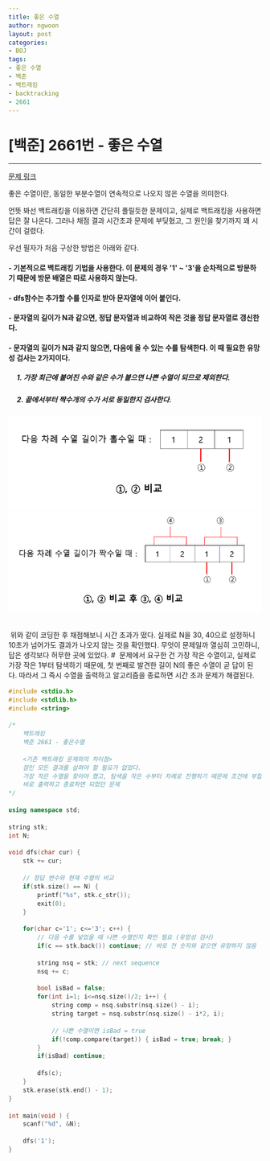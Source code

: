```yaml
---
title: 좋은 수열
author: ngwoon
layout: post
categories:
- BOJ
tags:
- 좋은 수열
- 백준
- 백트래킹
- backtracking
- 2661
---
```


# [백준] 2661번 - 좋은 수열
- - -

[문제 링크](https://www.acmicpc.net/problem/2661)

좋은 수열이란, 동일한 부분수열이 연속적으로 나오지 않은 수열을 의미한다.

언뜻 봐선 백트래킹을 이용하면 간단히 풀릴듯한 문제이고, 실제로 백트래킹을 사용하면 답은 잘 나온다. 그러나 채점 결과 시간초과 문제에 부딪혔고, 그 원인을 찾기까지 꽤 시간이 걸렸다.

우선 필자가 처음 구상한 방법은 아래와 같다.

#### - 기본적으로 백트래킹 기법을 사용한다. 이 문제의 경우 '1' ~ '3'을 순차적으로 방문하기 때문에 방문 배열은 따로 사용하지 않는다.
#### - dfs함수는 추가할 수를 인자로 받아 문자열에 이어 붙인다.
#### - 문자열의 길이가 N과 같으면, 정답 문자열과 비교하여 작은 것을 정답 문자열로 갱신한다.
#### - 문자열의 길이가 N과 같지 않으면, 다음에 올 수 있는 수를 탐색한다. 이 때 필요한 유망성 검사는 2가지이다.
##### &nbsp;&nbsp;&nbsp;&nbsp; 1. 가장 최근에 붙여진 수와 같은 수가 붙으면 나쁜 수열이 되므로 제외한다.
##### &nbsp;&nbsp;&nbsp;&nbsp; 2. 끝에서부터 짝수개의 수가 서로 동일한지 검사한다.
![VerifyOdd](/assets/images/post/boj/GoodSequence/GoodSeq_explainOdd.png)
![VerifyEven](/assets/images/post/boj/GoodSequence/GoodSeq_explainEven.png)

<br>
&nbsp;위와 같이 코딩한 후 채점해보니 시간 초과가 떴다. 실제로 N을 30, 40으로 설정하니 10초가 넘어가도 결과가 나오지 않는 것을 확인했다. 무엇이 문제일까 열심히 고민하니, 답은 생각보다 허무한 곳에 있었다.  
#
&nbsp;문제에서 요구한 건 가장 작은 수열이고, 실제로 가장 작은 1부터 탐색하기 때문에, 첫 번째로 발견한 길이 N의 좋은 수열이 곧 답이 된다. 따라서 그 즉시 수열을 출력하고 알고리즘을 종료하면 시간 초과 문제가 해결된다.

```cpp
#include <stdio.h>
#include <stdlib.h>
#include <string>

/*
    백트래킹
    백준 2661 - 좋은수열

    <기존 백트래킹 문제와의 차이점>
    참인 모든 결과를 살펴야 할 필요가 없었다.
    가장 작은 수열을 찾아야 했고, 탐색을 작은 수부터 차례로 진행하기 때문에 조건에 부합하는 결과를 찾으면
    바로 출력하고 종료하면 되었던 문제
*/

using namespace std;

string stk;
int N;

void dfs(char cur) {
    stk += cur;

    // 정답 변수와 현재 수열의 비교
    if(stk.size() == N) {
        printf("%s", stk.c_str());
        exit(0);
    }

    for(char c='1'; c<='3'; c++) {
        // 다음 수를 넣었을 때 나쁜 수열인지 확인 필요 (유망성 검사)
        if(c == stk.back()) continue; // 바로 전 숫자와 같으면 유망하지 않음

        string nsq = stk; // next sequence
        nsq += c;

        bool isBad = false;
        for(int i=1; i<=nsq.size()/2; i++) {
            string comp = nsq.substr(nsq.size() - i);
            string target = nsq.substr(nsq.size() - i*2, i);

            // 나쁜 수열이면 isBad = true
            if(!comp.compare(target)) { isBad = true; break; }
        }
        if(isBad) continue;

        dfs(c);
    }
    stk.erase(stk.end() - 1);
}

int main(void ) {
    scanf("%d", &N);

    dfs('1');
}
```
